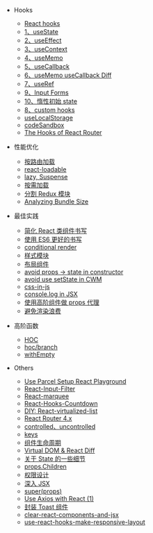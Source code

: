 - Hooks

  - [React hooks](React/001-hooks.md)
  - [1、useState](React/002-hooks-useState.md)
  - [2、useEffect](React/hooks-useEffect.md)
  - [3、useContext](React/hooks-useContext.md)
  - [4、useMemo](React/hooks-useMemo.md)
  - [5、useCallback](React/hooks-useCallback.md)
  - [6、useMemo useCallback Diff](React/hooks-useMemo-diff-useCallback.md)
  - [7、useRef](React/hooks-useRef.md)
  - [9、Input Forms](React/hook-Input-Forms.md)
  - [10、惰性初始 state](React/004-lazy-initial-state.md)
  - [8、custom hooks](React/hooks-PowerfulCustomUseState.md)
  - [useLocalStorage ](React/useLocalStorage.md)
  - [codeSandbox ](React/codesandbox.md)
  - [The Hooks of React Router](React/the-hooks-of-react-router.md)

- 性能优化 

  - [按路由加载](React/code-splitting-in-create-react-app.md)
  - [react-loadable](React/use-react-loadable.md)
  - [lazy, Suspense](React/React-lazy-Suspense.md)
  - [按需加载](React/Load-on-demand.md)
  - [分割 Redux 模块](React/redux-modules-and-code-splitting.md)
  - [Analyzing Bundle Size](React/analyze-source-map.md)

- 最佳实践

  - [简化 React 类组件书写](React/Simplified-react-syntax.md)
  - [使用 ES6 更好的书写](React/Better-writing-with-ES6.md)
  - [conditional render](React/conditional-render.md)
  - [样式模块](React/styles-module.md)
  - [布局组件](React/layout-component.md)
  - [avoid props -> state in constructor](React/props-in-initial-state.md)
  - [avoid use setState in CWM](React/do-not-use-setState-in-componentWillMount.md)
  - [css-in-js](React/me-css-in-js.md)
  - [console.log in JSX](React/react-console-log.md)
  - [使用高阶组件做 props 代理](React/HOC-props-proxy.md)
  - [避免渲染浪费](React/Avoid-waste-of-component-rendering.md)


- 高阶函数

  - [HOC](React/hoc-tutorial.md)
  - [hoc/branch](React/branch.md)
  - [withEmpty](React/hoc-withempty.md)

- Others 

  - [Use Parcel Setup React Playground](React/quick-react-playground.md)
  - [React-Input-Filter](React/react-Input-Filter.md)
  - [React-marquee](React/react-marquee.md)
  - [React-Hooks-Countdown](React/react-hooks-countdown.md)
  - [DIY: React-virtualized-list](React/react-virtualized-list.md)
  - [React Router 4.x](React/071-React-Router-v4.md)
  - [controlled、uncontrolled](React/controlled-vs-uncontrolled.md)
  - [keys](React/react-key-value.md)
  - [组件生命周期](React/life-cycle.md)
  - [Virtual DOM & React Diff](React/react-Virtual-DOM.md)
  - [关于 State 的一些细节](React/state-and-lifecycle.md)
  - [props.Children](React/React-props-children.md)
  - [权限设计](React/072-Auth-Route.md)
  - [深入 JSX](React/011-deep-konw-JSX.md)
  - [super(props)](React/use-super-props.md)
  - [Use Axios with React (1)](React/fetch-in-react.md)
  - [封装 Toast 组件](React/Toast-component.md)
  - [clear-react-components-and-jsx](React/clear-react-components-and-jsx.md)
  - [use-react-hooks-make-responsive-layout](React/use-react-hooks-make-responsive-layout.md)

  <!-- - [just run react demo not project](React/Instant-Prototyping.md) -->
  <!-- - [propTypes and defaultProps](React/defaultProps.md) -->
  <!-- - [axios 请求拦截(权限、登陆状态等)](Asynchronous/axios-interceptors.md) -->
  <!-- - [极简定时器](React/timer.md) -->
  <!-- - [两种找到 Dom 的方法](React/two-way-get-dom.md) -->
  <!-- - [获取 input 的 value 并处理](React/refs-dom.md) -->
  <!-- - [dva scaffold](React/dva-scaffold.md) -->
  <!-- - [create-react-app scaffold](React/create-react-app.md) -->
  <!-- - [React-Router-1](React/070-React-Router-1.md) -->
  <!-- - [组件切换](React/component-switch.md) -->
  <!-- - [render List](React/react-array-render.md) -->
  <!-- - [react-feather-icon](React/react-feather-icon.md) -->
  <!-- - [2.1、useEffectQuestion](React/hooks-Question-useEffect.md) -->
  <!-- - [2.2、useEffect](React/Frequent-calls-useEffect.md) -->
  <!-- - [Render Props](React/Design-patterns-mixin.md) -->
  <!-- - [11、react-use-useMap](React/react-use-useMap.md) -->
  <!-- - [用高阶组件去实现功能开关](React/HOC-feature-toggles.md) -->

<!-- [Getting Started with React - An Overview and Walkthrough Tutorial – Tania Rascia](https://www.taniarascia.com/getting-started-with-react/) -->

